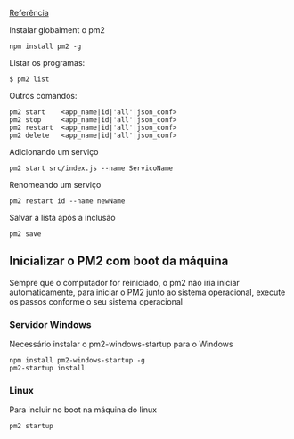 [Referência](https://www.npmjs.com/package/pm2)

Instalar globalment o pm2

```
npm install pm2 -g
```

Listar os programas:

```
$ pm2 list
```

Outros comandos:

```
pm2 start    <app_name|id|'all'|json_conf>
pm2 stop     <app_name|id|'all'|json_conf>
pm2 restart  <app_name|id|'all'|json_conf>
pm2 delete   <app_name|id|'all'|json_conf>
```

Adicionando um serviço
```
pm2 start src/index.js --name ServicoName
```

Renomeando um serviço
```
pm2 restart id --name newName
```

Salvar a lista após a inclusão

```
pm2 save
```

## Inicializar o PM2 com boot da máquina

Sempre que o computador for reiniciado, o pm2 não iria iniciar automaticamente, para iniciar o PM2 junto ao sistema operacional, execute os passos conforme o seu sistema operacional


### Servidor Windows

Necessário instalar o pm2-windows-startup para o Windows
```
npm install pm2-windows-startup -g
pm2-startup install
```

### Linux

Para incluir no boot na máquina do linux

```
pm2 startup
```

